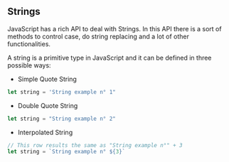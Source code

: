 ## Strings

JavaScript has a rich API to deal with Strings. In this API there is a sort of methods to control case, do string replacing and a lot of other functionalities.

A string is a primitive type in JavaScript and it can be defined in three possible ways:

- Simple Quote String

```javascript
let string = 'String example n° 1"
```

- Double Quote String

```javascript
let string = "String example n° 2"
```

- Interpolated String

```javascript
// This row results the same as "String example n°" + 3
let string = `String example n° ${3}`
```
